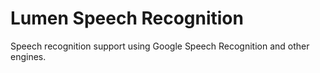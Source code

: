 # Lumen Speech Recognition

Speech recognition support using Google Speech Recognition and other engines.
